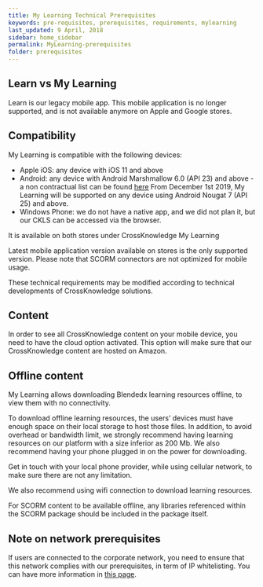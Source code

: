 ```yaml
---
title: My Learning Technical Prerequisites
keywords: pre-requisites, prerequisites, requirements, mylearning
last_updated: 9 April, 2018
sidebar: home_sidebar
permalink: MyLearning-prerequisites
folder: prerequisites
---
```



## Learn vs My Learning

Learn is our legacy mobile app. This mobile application is no longer supported, and is not available anymore on Apple and Google stores.

## Compatibility

My Learning is compatible with the following devices:
* Apple iOS: any device with iOS 11 and above
* Android: any device with Android Marshmallow 6.0 (API 23) and above - a non contractual list can be found [here](https://en.droidwiki.org/wiki/List_of_Android_version_names)
From December 1st 2019, My Learning will be supported on any device using Android Nougat 7 (API 25) and above.
* Windows Phone: we do not have a native app, and we did not plan it, but our CKLS can be accessed via the browser.

It is available on both stores under CrossKnowledge My Learning

Latest mobile application version available on stores is the only supported version.
Please note that SCORM connectors are not optimized for mobile usage.

These technical requirements may be modified according to technical developments of CrossKnowledge solutions.

## Content

In order to see all CrossKnowledge content on your mobile device, you need to have the cloud option activated. This option will make sure that our CrossKnowledge content are hosted on Amazon.

## Offline content

My Learning allows downloading Blendedx learning resources offline, to view them with no connectivity.

To download offline learning resources, the users’ devices must have enough space on their local storage to host those files. In addition, to avoid overhead or bandwidth limit, we strongly recommend having learning resources on our platform with a size inferior as 200 Mb. We also recommend having your phone plugged in on the power for downloading.

Get in touch with your local phone provider, while using cellular network, to make sure there are not any limitation.

We also recommend using wifi connection to download learning resources.

<div class="alert alert-info" role="alert">
    <i class="fa fa-info-circle"></i> For SCORM content to be available offline, any libraries referenced within the SCORM package should be included in the package itself.
</div>

## Note on network prerequisites

If users are connected to the corporate network, you need to ensure that this network complies with our prerequisites, in term of IP whitelisting. You can have more information in [this page](https://developers.crossknowledge.com/CKLS-prerequisites).
